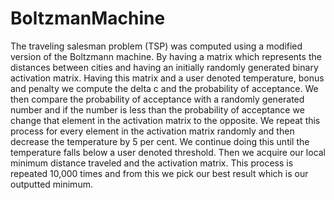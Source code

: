 BoltzmanMachine
===============

The traveling salesman problem (TSP) was computed using a modified version of the Boltzmann machine. By having a matrix which represents the distances between cities and having an initially randomly generated binary activation matrix. Having this matrix and a user denoted temperature, bonus and penalty we compute the delta c and the probability of acceptance. We then compare the probability of acceptance with a randomly generated number and if the number is less than the probability of acceptance we change that element in the activation matrix to the opposite. We repeat this process for every element in the activation matrix randomly and then decrease the temperature by 5 per cent. We continue doing this until the temperature falls below a user denoted threshold. Then we acquire our local minimum distance traveled and the activation matrix. This process is repeated 10,000 times and from this we pick our best result which is our outputted minimum.

